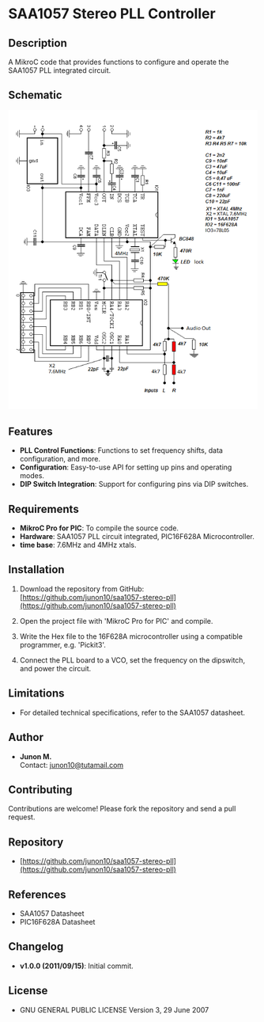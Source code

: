 # SAA1057 Stereo PLL Controller

## Description

A MikroC code that provides functions to configure and operate the SAA1057 PLL integrated circuit.

## Schematic
<img src="images/Schematic.png" />

## Features

- **PLL Control Functions**: Functions to set frequency shifts, data configuration, and more.
- **Configuration**: Easy-to-use API for setting up pins and operating modes.
- **DIP Switch Integration**: Support for configuring pins via DIP switches.

## Requirements

- **MikroC Pro for PIC**: To compile the source code.
- **Hardware**: SAA1057 PLL circuit integrated, PIC16F628A Microcontroller.
- **time base**: 7.6MHz and 4MHz xtals.

## Installation

1. Download the repository from GitHub:
   [https://github.com/junon10/saa1057-stereo-pll](https://github.com/junon10/saa1057-stereo-pll)

2. Open the project file with 'MikroC Pro for PIC' and compile.

3. Write the Hex file to the 16F628A microcontroller using a compatible programmer, e.g. 'Pickit3'.

4. Connect the PLL board to a VCO, set the frequency on the dipswitch, and power the circuit.

## Limitations

- For detailed technical specifications, refer to the SAA1057 datasheet.

## Author

- **Junon M.**  
  Contact: [junon10@tutamail.com](mailto:junon10@tutamail.com)

## Contributing

Contributions are welcome! Please fork the repository and send a pull request.

## Repository

- [https://github.com/junon10/saa1057-stereo-pll](https://github.com/junon10/saa1057-stereo-pll)

## References

- SAA1057 Datasheet
- PIC16F628A Datasheet 

## Changelog

- **v1.0.0 (2011/09/15)**: Initial commit.

## License

- GNU GENERAL PUBLIC LICENSE Version 3, 29 June 2007


